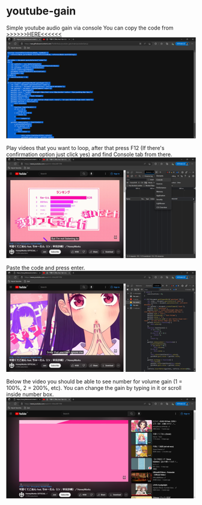 # youtube-gain
Simple youtube audio gain via console
You can copy the code from [>>>>>>HERE<<<<<<](https://raw.githubusercontent.com/TheReVeaLz/youtube-gain/main/youtubeGain.js)
![alt text](https://raw.githubusercontent.com/TheReVeaLz/youtube-gain/main/TutorialImages/1.png)

Play videos that you want to loop, after that press F12 (If there's confirmation option just click yes) and find Console tab from there.
![alt text](https://raw.githubusercontent.com/TheReVeaLz/youtube-gain/main/TutorialImages/2.png)

Paste the code and press enter.
![alt text](https://raw.githubusercontent.com/TheReVeaLz/youtube-gain/main/TutorialImages/3.png)

Below the video you should be able to see number for volume gain (1 = 100%, 2 = 200%, etc).
You can change the gain by typing in it or scroll inside number box.
![alt text](https://raw.githubusercontent.com/TheReVeaLz/youtube-gain/main/TutorialImages/4.png)
